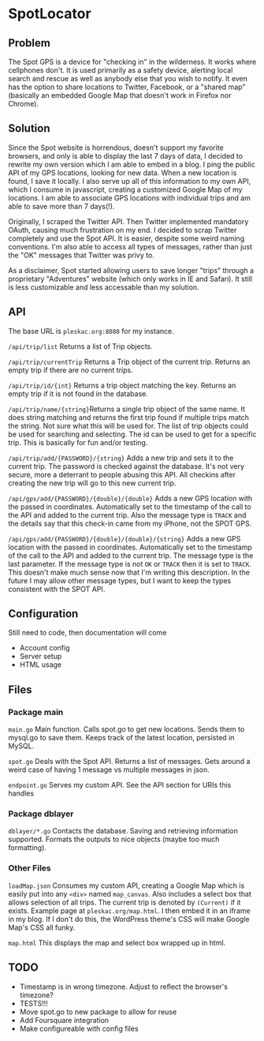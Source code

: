 # SpotLocator #

## Problem ##
The Spot GPS is a device for "checking in" in the wilderness. It works where cellphones don't. It is used primarily as a safety device, alerting local search and rescue as well as anybody else that you wish to notify. It even has the option to share locations to Twitter, Facebook, or a "shared map" (basically an embedded Google Map that doesn't work in Firefox nor Chrome).

## Solution ##
Since the Spot website is horrendous, doesn't support my favorite browsers, and only is able to display the last 7 days of data, I decided to rewrite my own version which I am able to embed in a blog. I ping the public API of my GPS locations, looking for new data. When a new location is found, I save it locally. I also serve up all of this information to my own API, which I consume in javascript, creating a customized Google Map of my locations. I am able to associate GPS locations with individual trips and am able to save more than 7 days(!).

Originally, I scraped the Twitter API. Then Twitter implemented mandatory OAuth, causing much frustration on my end. I decided to scrap Twitter completely and use the Spot API. It is easier, despite some weird naming conventions. I'm also able to access all types of messages, rather than just the "OK" messages that Twitter was privy to.

As a disclaimer, Spot started allowing users to save longer "trips" through a proprietary "Adventures" website (which only works in IE and Safari). It still is less customizable and less accessable than my solution.

## API ##
The base URL is ```pleskac.org:8080``` for my instance.

``` /api/trip/list ``` Returns a list of Trip objects.

``` /api/trip/currentTrip ``` Returns a Trip object of the current trip. Returns an empty trip if there are no current trips.

``` /api/trip/id/{int} ``` Returns a trip object matching the key. Returns an empty trip if it is not found in the database.

``` /api/trip/name/{string} ```Returns a single trip object of the same name. It does string matching and returns the first trip found if multiple trips match the string. Not sure what this will be used for. The list of trip objects could be used for searching and selecting. The id can be used to get for a specific trip. This is basically for fun and/or testing.

``` /api/trip/add/{PASSWORD}/{string} ``` Adds a new trip and sets it to the current trip. The password is checked against the database. It's not very secure, more a deterrant to people abusing this API. All checkins after creating the new trip will go to this new current trip.

``` /api/gps/add/{PASSWORD}/{double}/{double} ``` Adds a new GPS location with the passed in coordinates.  Automatically set to the timestamp of the call to the API and added to the current trip. Also the message type is ```TRACK``` and the details say that this check-in came from my iPhone, not the SPOT GPS.

``` /api/gps/add/{PASSWORD}/{double}/{double}/{string} ``` Adds a new GPS location with the passed in coordinates.  Automatically set to the timestamp of the call to the API and added to the current trip. The message type is the last parameter. If the message type is not ```OK``` or ```TRACK``` then it is set to ```TRACK```. This doesn't make much sense now that I'm writing this description. In the future I may allow other message types, but I want to keep the types consistent with the SPOT API.

## Configuration ##
Still need to code, then documentation will come
* Account config
* Server setup
* HTML usage

## Files ##

### Package main ###

``` main.go ```
Main function. Calls spot.go to get new locations. Sends them to mysql.go to save them. Keeps track of the latest location, persisted in MySQL.

``` spot.go ```
Deals with the Spot API. Returns a list of messages. Gets around a weird case of having 1 message vs multiple messages in json.

``` endpoint.go ```
Serves my custom API. See the API section for URIs this handles

### Package dblayer ###

``` dblayer/*.go ```
Contacts the database. Saving and retrieving information supported. Formats the outputs to nice objects (maybe too much formatting).

### Other Files ###
``` loadMap.json ```
Consumes my custom API, creating a Google Map which is easily put into any ```<div>``` named ```map_canvas```. Also includes a select box that allows selection of all trips. The current trip is denoted by ```(Current)``` if it exists. Example page at ```pleskac.org/map.html```. I then embed it in an iframe in my blog. If I don't do this, the WordPress theme's CSS will make Google Map's CSS all funky.

``` map.html ```
This displays the map and select box wrapped up in html.

## TODO ##
* Timestamp is in wrong timezone. Adjust to reflect the browser's timezone?
* TESTS!!!
* Move spot.go to new package to allow for reuse
* Add Foursquare integration
* Make configureable with config files